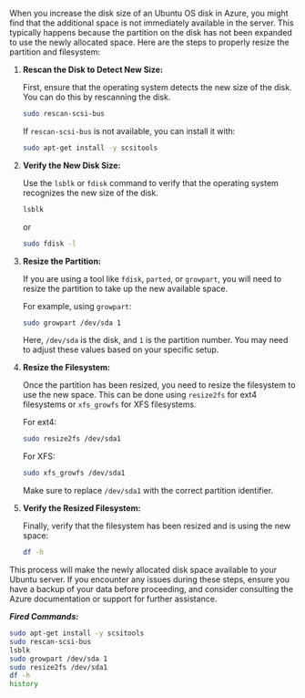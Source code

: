 When you increase the disk size of an Ubuntu OS disk in Azure, you might find that the additional space is not immediately available in the server. This typically happens because the partition on the disk has not been expanded to use the newly allocated space. Here are the steps to properly resize the partition and filesystem:

1. **Rescan the Disk to Detect New Size:**

   First, ensure that the operating system detects the new size of the disk. You can do this by rescanning the disk.

   ```bash
   sudo rescan-scsi-bus
   ```

   If `rescan-scsi-bus` is not available, you can install it with:

   ```bash
   sudo apt-get install -y scsitools
   ```

2. **Verify the New Disk Size:**

   Use the `lsblk` or `fdisk` command to verify that the operating system recognizes the new size of the disk.

   ```bash
   lsblk
   ```

   or

   ```bash
   sudo fdisk -l
   ```

3. **Resize the Partition:**

   If you are using a tool like `fdisk`, `parted`, or `growpart`, you will need to resize the partition to take up the new available space.

   For example, using `growpart`:

   ```bash
   sudo growpart /dev/sda 1
   ```

   Here, `/dev/sda` is the disk, and `1` is the partition number. You may need to adjust these values based on your specific setup.

4. **Resize the Filesystem:**

   Once the partition has been resized, you need to resize the filesystem to use the new space. This can be done using `resize2fs` for ext4 filesystems or `xfs_growfs` for XFS filesystems.

   For ext4:

   ```bash
   sudo resize2fs /dev/sda1
   ```

   For XFS:

   ```bash
   sudo xfs_growfs /dev/sda1
   ```

   Make sure to replace `/dev/sda1` with the correct partition identifier.

5. **Verify the Resized Filesystem:**

   Finally, verify that the filesystem has been resized and is using the new space:

   ```bash
   df -h
   ```

This process will make the newly allocated disk space available to your Ubuntu server. If you encounter any issues during these steps, ensure you have a backup of your data before proceeding, and consider consulting the Azure documentation or support for further assistance.

***Fired Commands:***
```bash
sudo apt-get install -y scsitools
sudo rescan-scsi-bus
lsblk
sudo growpart /dev/sda 1
sudo resize2fs /dev/sda1
df -h
history
```
